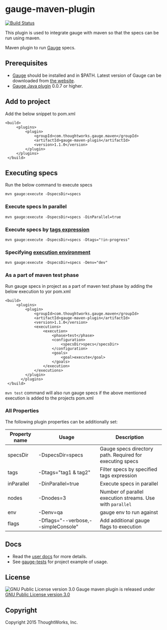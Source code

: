 # gauge-maven-plugin

[![Build Status](https://travis-ci.org/getgauge/gauge-maven-plugin.svg?branch=master)](https://travis-ci.org/getgauge/gauge-maven-plugin)

This plugin is used to integrate gauge with maven so that the specs can be run using maven.

Maven plugin to run [Gauge](http://getgauge.io) specs.

## Prerequisites

* [Gauge](http://getgauge.io) should be installed and in $PATH. Latest version of Gauge can be downloaded from [the website](http://getgauge.io/get-started/index.html).
* [Gauge Java plugin](https://github.com/getgauge/gauge-java) 0.0.7 or higher.

## Add to project

Add the below snippet to pom.xml

```
<build>
     <plugins>
         <plugin>
             <groupId>com.thoughtworks.gauge.maven</groupId>
             <artifactId>gauge-maven-plugin</artifactId>
             <version>1.1.0</version>
         </plugin>
     </plugins>
 </build>
```

## Executing specs

Run the below command to execute specs

```
mvn gauge:execute -DspecsDir=specs
```

### Execute specs In parallel

```
mvn gauge:execute -DspecsDir=specs -DinParallel=true
```

### Execute specs by [tags expression](http://getgauge.io/documentation/user/current/advanced_readings/execution_types/tagged_execution.html)

```
mvn gauge:execute -DspecsDir=specs -Dtags="!in-progress"
```

### Specifying [execution environment](http://getgauge.io/documentation/user/current/advanced_readings/dependency_management_plugins/maven-plugin.html#specifying-execution-environment)

```
mvn gauge:execute -DspecsDir=specs -Denv="dev"
```

### As a part of maven test phase

Run gauge specs in project as a part of maven test phase by adding the below execution to yor pom.xml

```
<build>
     <plugins>
         <plugin>
             <groupId>com.thoughtworks.gauge.maven</groupId>
             <artifactId>gauge-maven-plugin</artifactId>
             <version>1.1.0</version>
             <executions>
                 <execution>
                     <phase>test</phase>
                     <configuration>
                         <specsDir>specs</specsDir>
                     </configuration>
                     <goals>
                         <goal>execute</goal>
                     </goals>
                 </execution>
             </executions>
         </plugin>
       </plugins>
 </build>
```

`mvn test` command will also run gauge specs if the above mentioned execution is added to the projects pom.xml

### All Properties

The following plugin properties can be additionally set:

|Property name|Usage|Description|
|-------------|-----|-----------|
|specsDir| -DspecsDir=specs| Gauge specs directory path. Required for executing specs|
|tags    | -Dtags="tag1 & tag2" |Filter specs by specified tags expression|
|inParallel| -DinParallel=true | Execute specs in parallel|
|nodes    | -Dnodes=3 | Number of parallel execution streams. Use with `parallel`|
|env      | -Denv=qa  | gauge env to run against  |
|flags| -Dflags="--verbose,--simpleConsole" | Add additional gauge flags to execution|

## Docs

* Read the [user docs](http://getgauge.io/documentation/user/current/advanced_readings/dependency_management_plugins/maven-plugin.html) for more details.
* See [gauge-tests](https://github.com/getgauge/gauge-tests) for project example of usage.

## License

![GNU Public License version 3.0](http://www.gnu.org/graphics/gplv3-127x51.png)
Gauge maven plugin is released under [GNU Public License version 3.0](http://www.gnu.org/licenses/gpl-3.0.txt)

## Copyright

Copyright 2015 ThoughtWorks, Inc.

